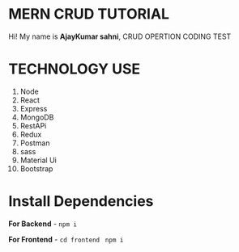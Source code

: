 # MERN CRUD TUTORIAL

Hi! My name is **AjayKumar sahni**, CRUD OPERTION CODING TEST

# TECHNOLOGY USE

1. Node
2. React
3. Express
4. MongoDB
5. RestAPi
6. Redux
7. Postman
8. sass
9. Material Ui
10. Bootstrap

# Install Dependencies

**For Backend** - `npm i`

**For Frontend** - `cd frontend` ` npm i`
